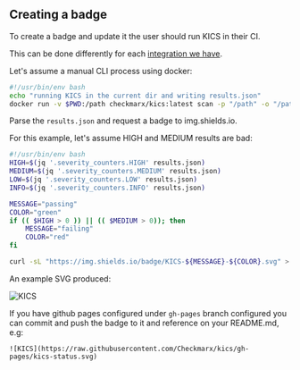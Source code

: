## Creating a badge

To create a badge and update it the user should run KICS in their CI.

This can be done differently for each [integration we have](https://docs.kics.io/1.3.1/integrations/).

Let's assume a manual CLI process using docker:
```bash
#!/usr/bin/env bash
echo "running KICS in the current dir and writing results.json"
docker run -v $PWD:/path checkmarx/kics:latest scan -p "/path" -o "/path/results.json"
```

Parse the `results.json` and request a badge to img.shields.io.

For this example, let's assume HIGH and MEDIUM results are bad:
```bash
#!/usr/bin/env bash
HIGH=$(jq '.severity_counters.HIGH' results.json)
MEDIUM=$(jq '.severity_counters.MEDIUM' results.json)
LOW=$(jq '.severity_counters.LOW' results.json)
INFO=$(jq '.severity_counters.INFO' results.json)

MESSAGE="passing"
COLOR="green"
if (( $HIGH > 0 )) || (( $MEDIUM > 0)); then
    MESSAGE="failing"
    COLOR="red"
fi

curl -sL "https://img.shields.io/badge/KICS-${MESSAGE}-${COLOR}.svg" > kics-status.svg
```

An example SVG produced:

![KICS](https://img.shields.io/badge/KICS-passing-green.svg)

If you have github pages configured under `gh-pages` branch configured you can commit and push the badge to it and reference on your README.md, e.g:

`![KICS](https://raw.githubusercontent.com/Checkmarx/kics/gh-pages/kics-status.svg)`
